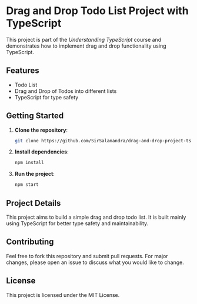 # Drag and Drop Todo List Project with TypeScript

This project is part of the *Understanding TypeScript* course and demonstrates how to implement drag and drop functionality using TypeScript.

## Features

- Todo List
- Drag and Drop of Todos into different lists
- TypeScript for type safety

## Getting Started

1. **Clone the repository**:
   ```sh
   git clone https://github.com/SirSalamandra/drag-and-drop-project-ts.git
   ```
2. **Install dependencies**:
   ```sh
   npm install
   ```
3. **Run the project**:
   ```sh
   npm start
   ```

## Project Details

This project aims to build a simple drag and drop todo list. It is built mainly using TypeScript for better type safety and maintainability.

## Contributing

Feel free to fork this repository and submit pull requests. For major changes, please open an issue to discuss what you would like to change.

## License

This project is licensed under the MIT License.
